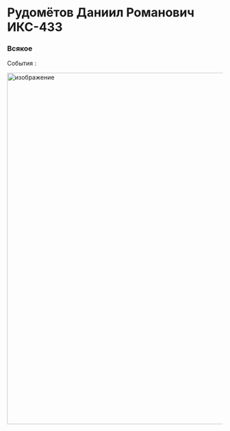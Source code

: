# Рудомётов Даниил Романович ИКС-433

### Всякое

События :

<img width="757" height="822" alt="изображение" src="https://github.com/user-attachments/assets/eef22cb9-7540-4eda-ac1e-241c8678c809" />

